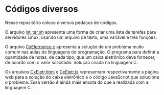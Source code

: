 # Códigos diversos
Nesse repositório coloco diversos pedaços de códigos.

O arquivo [lst_tar.sh](https://github.com/cfprocha/diversos/blob/main/lst_tar.sh) apresenta uma forma de criar uma lista de tarefas para servidores Linux, usando um arquivo de texto, uma variável e três funções.

O arquivo [CxEletronico.c](https://github.com/cfprocha/diversos/blob/main/CxEletronico.c) apresenta a solução de um problema muito comum nas aulas de linguagens de programação. O programa para definir a quantidade de notas, de cada tipo, que um caixa eletrônico deve fornecer, de acordo com o valor solicitado. Solução criada na linguagem C.

Os arquivos [CxEletr.html](https://github.com/cfprocha/diversos/blob/main/CxEletr.html) e [CxEletr.js](https://github.com/cfprocha/diversos/blob/main/CxEletr.js) representam respectivamente a página web para a solução do caixa eletrônico e o código JavaScript que soluciona o problema. Essa versão é ainda mais enxuta do que a realizada com a linguagem C. 